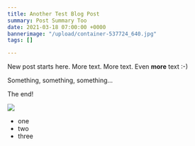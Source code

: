 ```yaml
---
title: Another Test Blog Post
summary: Post Summary Too
date: 2021-03-18 07:00:00 +0000
bannerimage: "/upload/container-537724_640.jpg"
tags: []

---
```

<BlogHeader 
  :frontmatter="$frontmatter"
/>

New post starts here. More text. More text. Even **more** text :-)

Something, something, something...

The end!

![](/upload/default-banner.jpg)

* one
* two
* three

<BlogFooter 
  :frontmatter="$frontmatter"
/>